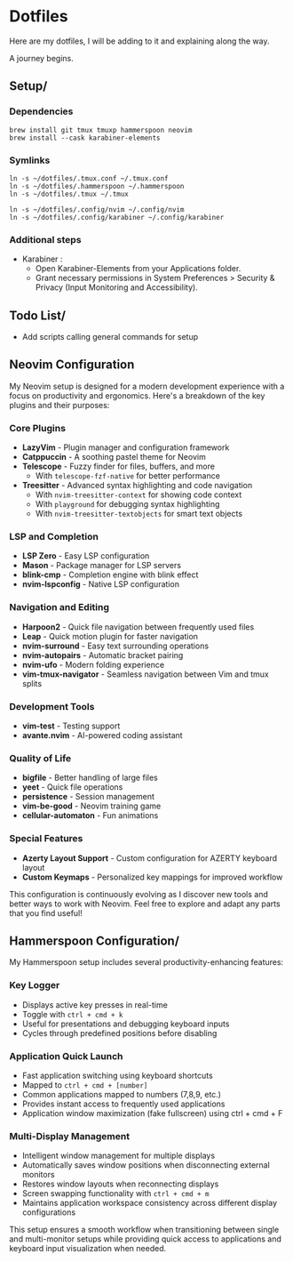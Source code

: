 # Dotfiles

Here are my dotfiles, I will be adding to it and explaining along the way.

A journey begins.

## Setup/

### Dependencies
```
brew install git tmux tmuxp hammerspoon neovim
brew install --cask karabiner-elements
```

### Symlinks
```
ln -s ~/dotfiles/.tmux.conf ~/.tmux.conf
ln -s ~/dotfiles/.hammerspoon ~/.hammerspoon
ln -s ~/dotfiles/.tmux ~/.tmux

ln -s ~/dotfiles/.config/nvim ~/.config/nvim
ln -s ~/dotfiles/.config/karabiner ~/.config/karabiner
```

### Additional steps

- Karabiner :
    - Open Karabiner-Elements from your Applications folder.
    - Grant necessary permissions in System Preferences > Security & Privacy (Input Monitoring and Accessibility). 


## Todo List/

- Add scripts calling general commands for setup

## Neovim Configuration

My Neovim setup is designed for a modern development experience with a focus on productivity and ergonomics. Here's a breakdown of the key plugins and their purposes:

### Core Plugins

- **LazyVim** - Plugin manager and configuration framework
- **Catppuccin** - A soothing pastel theme for Neovim
- **Telescope** - Fuzzy finder for files, buffers, and more
  - With `telescope-fzf-native` for better performance
- **Treesitter** - Advanced syntax highlighting and code navigation
  - With `nvim-treesitter-context` for showing code context
  - With `playground` for debugging syntax highlighting
  - With `nvim-treesitter-textobjects` for smart text objects

### LSP and Completion

- **LSP Zero** - Easy LSP configuration
- **Mason** - Package manager for LSP servers
- **blink-cmp** - Completion engine with blink effect
- **nvim-lspconfig** - Native LSP configuration

### Navigation and Editing

- **Harpoon2** - Quick file navigation between frequently used files
- **Leap** - Quick motion plugin for faster navigation
- **nvim-surround** - Easy text surrounding operations
- **nvim-autopairs** - Automatic bracket pairing
- **nvim-ufo** - Modern folding experience
- **vim-tmux-navigator** - Seamless navigation between Vim and tmux splits

### Development Tools

- **vim-test** - Testing support
- **avante.nvim** - AI-powered coding assistant

### Quality of Life

- **bigfile** - Better handling of large files
- **yeet** - Quick file operations
- **persistence** - Session management
- **vim-be-good** - Neovim training game
- **cellular-automaton** - Fun animations

### Special Features

- **Azerty Layout Support** - Custom configuration for AZERTY keyboard layout
- **Custom Keymaps** - Personalized key mappings for improved workflow

This configuration is continuously evolving as I discover new tools and better ways to work with Neovim. Feel free to explore and adapt any parts that you find useful!

## Hammerspoon Configuration/

My Hammerspoon setup includes several productivity-enhancing features:

### Key Logger
- Displays active key presses in real-time
- Toggle with `ctrl + cmd + k`
- Useful for presentations and debugging keyboard inputs
- Cycles through predefined positions before disabling

### Application Quick Launch
- Fast application switching using keyboard shortcuts
- Mapped to `ctrl + cmd + [number]`
- Common applications mapped to numbers (7,8,9, etc.)
- Provides instant access to frequently used applications
- Application window maximization (fake fullscreen) using ctrl + cmd + F

### Multi-Display Management
- Intelligent window management for multiple displays
- Automatically saves window positions when disconnecting external monitors
- Restores window layouts when reconnecting displays
- Screen swapping functionality with `ctrl + cmd + m`
- Maintains application workspace consistency across different display configurations

This setup ensures a smooth workflow when transitioning between single and multi-monitor setups while providing quick access to applications and keyboard input visualization when needed.


